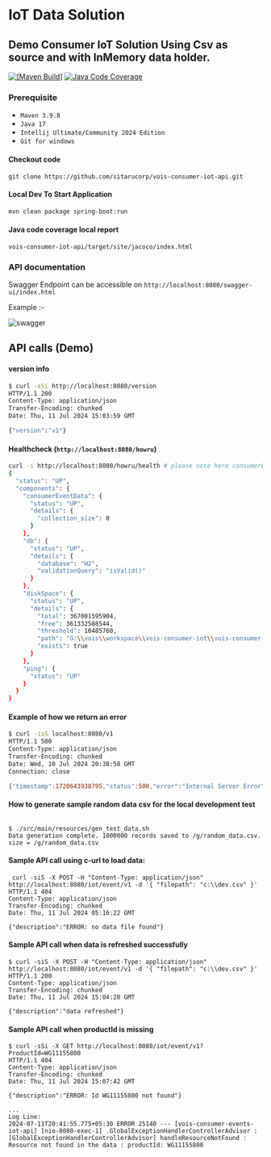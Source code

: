 # IoT Data Solution

## Demo Consumer IoT Solution Using Csv as source and with InMemory data holder.



[![[Maven Build]](https://github.com/sitarucorp/vois-consumer-iot-api/actions/workflows/maven.yml/badge.svg)](https://github.com/sitarucorp/vois-consumer-iot-api/actions/workflows/maven.yml) [![Java Code Coverage](https://github.com/sitarucorp/vois-consumer-iot-api/actions/workflows/deploy-jacoco-report-ghpages.yml/badge.svg)](https://github.com/sitarucorp/vois-consumer-iot-api/actions/workflows/deploy-jacoco-report-ghpages.yml)


### Prerequisite 
* `Maven 3.9.8`
* `Java 17`
* `Intellij Ultimate/Community 2024 Edition`
* `Git for windows`

#### Checkout code
```shell
git clone https://github.com/sitarucorp/vois-consumer-iot-api.git
```
#### Local Dev To Start Application
```bash
mvn clean package spring-boot:run
```
#### Java code coverage local report
`vois-consumer-iot-api/target/site/jacoco/index.html`

### API documentation 
Swagger Endpoint can be accessible on 
```http://localhost:8080/swagger-ui/index.html```

Example :- 

![swagger](doc.png)

## API calls (Demo)

#### version info
```bash
$ curl -sSi http://localhost:8080/version
HTTP/1.1 200
Content-Type: application/json
Transfer-Encoding: chunked
Date: Thu, 11 Jul 2024 15:03:59 GMT

{"version":"v1"}
```
#### Healthcheck (```http://localhost:8080/howru```)
```bash 
curl -i http://localhost:8080/howru/health # please note here consumerEventData shows size of the collection getting loaded in health checks.
{
  "status": "UP",
  "components": {
    "consumerEventData": {
      "status": "UP",
      "details": {
        "collection_size": 0
      }
    },
    "db": {
      "status": "UP",
      "details": {
        "database": "H2",
        "validationQuery": "isValid()"
      }
    },
    "diskSpace": {
      "status": "UP",
      "details": {
        "total": 367001595904,
        "free": 361332588544,
        "threshold": 10485760,
        "path": "G:\\vois\\workspace\\vois-consumer-iot\\vois-consumer-iot-api\\.",
        "exists": true
      }
    },
    "ping": {
      "status": "UP"
    }
  }
}
```
#### Example of how we return an error
```bash
$ curl -isS localhost:8080/v1
HTTP/1.1 500
Content-Type: application/json
Transfer-Encoding: chunked
Date: Wed, 10 Jul 2024 20:38:58 GMT
Connection: close

{"timestamp":1720643938795,"status":500,"error":"Internal Server Error","path":"/v1"}

```

#### How to generate sample random data csv for the local development test
```shell

$ ./src/main/resources/gen_test_data.sh
Data generation complete. 1000000 records saved to /g/random_data.csv. size = /g/random_data.csv

```
#### Sample API call using c-url to load data:
```shell
 curl -siS -X POST -H "Content-Type: application/json" http://localhost:8080/iot/event/v1 -d '{ "filepath": "c:\\dev.csv" }'
HTTP/1.1 404
Content-Type: application/json
Transfer-Encoding: chunked
Date: Thu, 11 Jul 2024 05:16:22 GMT

{"description":"ERROR: no data file found"}
```

#### Sample API call when data is refreshed successfully
```shell
$ curl -siS -X POST -H "Content-Type: application/json" http://localhost:8080/iot/event/v1 -d '{ "filepath": "c:\\dev.csv" }'
HTTP/1.1 200
Content-Type: application/json
Transfer-Encoding: chunked
Date: Thu, 11 Jul 2024 15:04:28 GMT

{"description":"data refreshed"}
```

#### Sample API call when productId is missing
```shell
$ curl -sSi -X GET http://localhost:8080/iot/event/v1?ProductId=WG11155800
HTTP/1.1 404
Content-Type: application/json
Transfer-Encoding: chunked
Date: Thu, 11 Jul 2024 15:07:42 GMT

{"description":"ERROR: Id WG11155800 not found"}

...
Log Line:
2024-07-11T20:41:55.775+05:30 ERROR 25140 --- [vois-consumer-events-iot-api] [nio-8080-exec-1] .GlobalExceptionHandlerControllerAdvisor : [GlobalExceptionHandlerControllerAdvisor] handleResourceNotFound : Resource not found in the data : productId: WG11155800

```